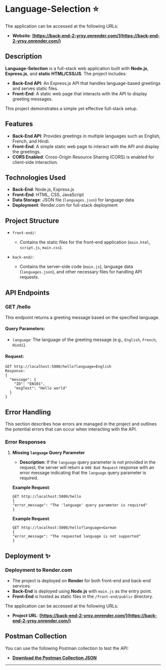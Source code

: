# Language-Selection ⭐
The application can be accessed at the following URLs:
- **Website**: **[https://back-end-2-yrsy.onrender.com/](https://back-end-2-yrsy.onrender.com/)**

## Description
**Language-Selection** is a full-stack web application built with **Node.js**, **Express.js**, and **static HTML/CSS/JS**. The project includes:
- **Back-End API**: An Express.js API that handles language-based greetings and serves static files.
- **Front-End**: A static web page that interacts with the API to display greeting messages.

This project demonstrates a simple yet effective full-stack setup.

## Features
- **Back-End API**: Provides greetings in multiple languages such as English, French, and Hindi.
- **Front-End**: A simple static web page to interact with the API and display the greetings.
- **CORS Enabled**: Cross-Origin Resource Sharing (CORS) is enabled for client-side interaction.

## Technologies Used
- **Back-End**: Node.js, Express.js
- **Front-End**: HTML, CSS, JavaScript
- **Data Storage**: JSON file (`languages.json`) for language data
- **Deployment**: Render.com for full-stack deployment
## Project Structure

- `front-end/`:
  - Contains the static files for the front-end application (`main.html`, `script.js`, `main.css`).
  
- `back-end/`:
  - Contains the server-side code (`main.js`), language data (`languages.json`), and other necessary files for handling API requests.

## API Endpoints

### **GET /hello**
This endpoint returns a greeting message based on the specified language.

#### Query Parameters:
- `language`: The language of the greeting message (e.g., `English`, `French`, `Hindi`).

#### Request:
```http
GET http://localhost:5000/hello?language=English
Response:
{
  "message": {
    "ID": "EN101",
    "msgText": "Hello world"
  }
}
```
## Error Handling

This section describes how errors are managed in the project and outlines the potential errors that can occur when interacting with the API.

### Error Responses

1. **Missing `language` Query Parameter**
   - **Description**: If the `language` query parameter is not provided in the request, the server will return a `400 Bad Request` response with an error message indicating that the `language` query parameter is required.

   **Example Request**:
   ```http
   GET http://localhost:5000/hello
   {
   "error_message": "The 'language' query parameter is required"
   }
   ```
   **Example Request**:
   ```http
   GET http://localhost:5000/hello?language=Garman
   {
   "error_message": "The requested language is not supported"
   }
   ```
## Deployment ✨

### Deployment to Render.com

- The project is deployed on **Render** for both front-end and back-end services.
- **Back-End** is deployed using **Node.js** with `main.js` as the entry point.
- **Front-End** is hosted as static files in the `/front-end/public` directory.

The application can be accessed at the following URLs:
- **Project URL**: **[https://back-end-2-yrsy.onrender.com/](https://back-end-2-yrsy.onrender.com/)**

## Postman Collection

You can use the following Postman collection to test the API:

- **[Download the Postman Collection JSON](https://github.com/chandrashekhar-patil/Language-Section/blob/main/back-end/Postman_Request_Collection.json)**

---

